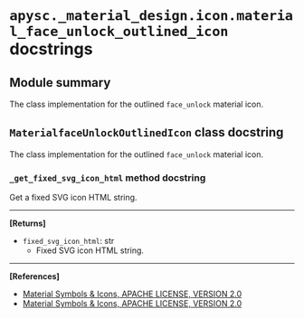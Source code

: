 # `apysc._material_design.icon.material_face_unlock_outlined_icon` docstrings

## Module summary

The class implementation for the outlined `face_unlock` material icon.

## `MaterialfaceUnlockOutlinedIcon` class docstring

The class implementation for the outlined `face_unlock` material icon.

### `_get_fixed_svg_icon_html` method docstring

Get a fixed SVG icon HTML string.<hr>

**[Returns]**

- `fixed_svg_icon_html`: str
  - Fixed SVG icon HTML string.

<hr>

**[References]**

- [Material Symbols & Icons, APACHE LICENSE, VERSION 2.0](https://fonts.google.com/icons?icon.size=24&icon.color=%23e8eaed)
- [Material Symbols & Icons, APACHE LICENSE, VERSION 2.0](https://www.apache.org/licenses/LICENSE-2.0.html)